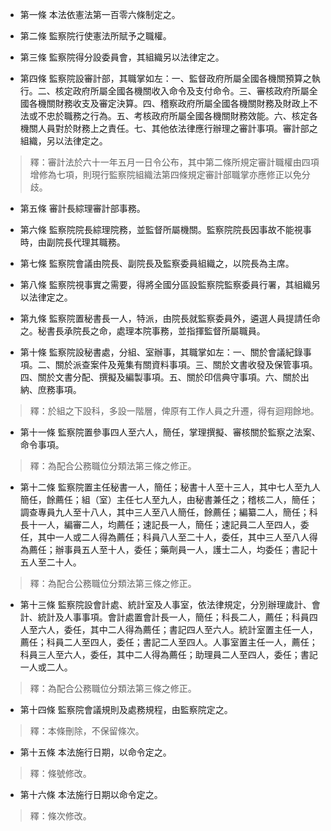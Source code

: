 * 第一條 本法依憲法第一百零六條制定之。

* 第二條 監察院行使憲法所賦予之職權。

* 第三條 監察院得分設委員會，其組織另以法律定之。

* 第四條 監察院設審計部，其職掌如左：一、監督政府所屬全國各機關預算之執行。二、核定政府所屬全國各機關收入命令及支付命令。三、審核政府所屬全國各機關財務收支及審定決算。四、稽察政府所屬全國各機關財務及財政上不法或不忠於職務之行為。五、考核政府所屬全國各機關財務效能。六、核定各機關人員對於財務上之責任。七、其他依法律應行辦理之審計事項。審計部之組織，另以法律定之。

> 釋：審計法於六十一年五月一日令公布，其中第二條所規定審計職權由四項增修為七項，則現行監察院組織法第四條規定審計部職掌亦應修正以免分歧。

* 第五條 審計長綜理審計部事務。

* 第六條 監察院院長綜理院務，並監督所屬機關。監察院院長因事故不能視事時，由副院長代理其職務。

* 第七條 監察院會議由院長、副院長及監察委員組織之，以院長為主席。

* 第八條 監察院視事實之需要，得將全國分區設監察院監察委員行署，其組織另以法律定之。

* 第九條 監察院置秘書長一人，特派，由院長就監察委員外，遴選人員提請任命之。秘書長承院長之命，處理本院事務，並指揮監督所屬職員。

* 第十條 監察院設秘書處，分組、室辦事，其職掌如左：一、關於會議紀錄事項。二、關於派查案件及蒐集有關資料事項。三、關於文書收發及保管事項。四、關於文書分配、撰擬及編製事項。五、關於印信典守事項。六、關於出納、庶務事項。

> 釋：於組之下設科，多設一階層，俾原有工作人員之升遷，得有迴翔餘地。

* 第十一條 監察院置參事四人至六人，簡任，掌理撰擬、審核關於監察之法案、命令事項。

> 釋：為配合公務職位分類法第三條之修正。

* 第十二條 監察院置主任秘書一人，簡任；秘書十人至十三人，其中七人至九人簡任，餘薦任；組（室）主任七人至九人，由秘書兼任之；稽核二人，簡任；調查專員九人至十八人，其中三人至八人簡任，餘薦任；編纂二人，簡任；科長十一人，編審二人，均薦任；速記長一人，簡任；速記員二人至四人，委任，其中一人或二人得為薦任；科員八人至二十人，委任，其中三人至八人得為薦任；辦事員五人至十人，委任；藥劑員一人，護士二人，均委任；書記十五人至二十人。

> 釋：為配合公務職位分類法第三條之修正。

* 第十三條 監察院設會計處、統計室及人事室，依法律規定，分別辦理歲計、會計、統計及人事事項。會計處置會計長一人，簡任；科長二人，薦任；科員四人至六人，委任，其中二人得為薦任；書記四人至六人。統計室置主任一人，薦任；科員二人至四人，委任；書記二人至四人。人事室置主任一人，薦任；科員三人至六人，委任，其中二人得為薦任；助理員二人至四人，委任；書記一人或二人。

> 釋：為配合公務職位分類法第三條之修正。

* 第十四條 監察院會議規則及處務規程，由監察院定之。

> 釋：本條刪除，不保留條次。

* 第十五條 本法施行日期，以命令定之。

> 釋：條號修改。

* 第十六條 本法施行日期以命令定之。

> 釋：條次修改。

